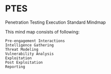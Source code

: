 # PTES
Penetration Testing Execution Standard Mindmap

This mind map consists of following:

    Pre-engagement Interactions
    Intelligence Gathering
    Threat Modeling
    Vulnerability Analysis
    Exploitation
    Post Exploitation
    Reporting
    
